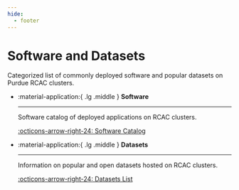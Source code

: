 ```yaml
---
hide:
  - footer
---
```


# Software and Datasets

Categorized list of commonly deployed software and popular datasets on Purdue RCAC clusters.

<div class="grid cards" markdown>

-   :material-application:{ .lg .middle } __Software__

    ---

    Software catalog of deployed applications on RCAC clusters.

    [:octicons-arrow-right-24: Software Catalog](software/index.md)


-   :material-application:{ .lg .middle } __Datasets__

    ---

    Information on popular and open datasets hosted on RCAC clusters. 

    [:octicons-arrow-right-24: Datasets List](datasets/index.md)
</div>


